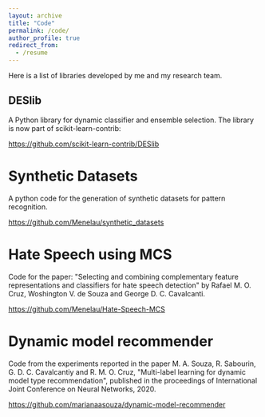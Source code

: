 ```yaml
---
layout: archive
title: "Code"
permalink: /code/
author_profile: true
redirect_from:
  - /resume
---
```


Here is a list of libraries developed by me and my research team.

DESlib
------
A Python library for dynamic classifier and ensemble selection. The library is now part of scikit-learn-contrib:

https://github.com/scikit-learn-contrib/DESlib

Synthetic Datasets
===================
A python code for the generation of synthetic datasets for pattern recognition.

https://github.com/Menelau/synthetic_datasets

Hate Speech using MCS
=====================

Code for the paper: "Selecting and combining complementary feature representations and classifiers for hate speech detection" by Rafael M. O. Cruz, Woshington V. de Souza and George D. C. Cavalcanti.

https://github.com/Menelau/Hate-Speech-MCS

Dynamic model recommender
=======================
Code from the experiments reported in the paper M. A. Souza, R. Sabourin, G. D. C. Cavalcantiy and R. M. O. Cruz, "Multi-label learning for dynamic model type recommendation", published in the proceedings of International Joint Conference on Neural Networks, 2020.

https://github.com/marianaasouza/dynamic-model-recommender
